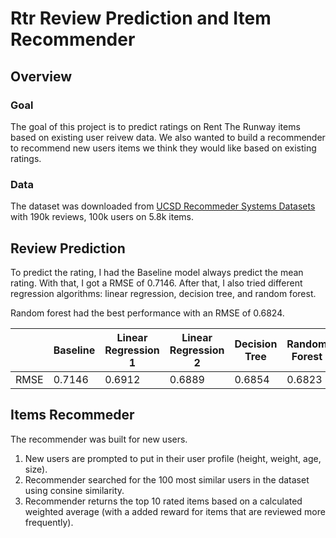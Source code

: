 # Rtr Review Prediction and Item Recommender

## Overview 

### Goal 
The goal of this project is to predict ratings on Rent The Runway items based on existing user reivew data. We also wanted to build a recommender to recommend new users items we think they would like based on existing ratings.

### Data 
The dataset was downloaded from [UCSD Recommeder Systems Datasets](https://cseweb.ucsd.edu/~jmcauley/datasets.html?fbclid=IwAR3v3VTIIMAIk3HN0AAb3u8MlTVkSdIbWrq41ilT6SsQBltP7fJrIShEIAM#clothing_fit) with 190k reviews, 100k  users on 5.8k items.

## Review Prediction

To predict the rating, I had the Baseline model always predict the mean rating. With that, I got a RMSE of 0.7146. After that, I also tried different regression algorithms: linear regression, decision tree, and random forest. 

Random forest had the best performance with an RMSE of 0.6824.

|  | Baseline | Linear Regression 1 | Linear Regression 2 | Decision Tree | Random Forest |
| --- | --- | --- | --- |--- |--- |
| RMSE | 0.7146 | 0.6912 | 0.6889 | 0.6854 | 0.6823 |

## Items Recommeder

The recommender was built for new users. 
1. New users are prompted to put in their user profile (height, weight, age, size).
2. Recommender searched for the 100 most similar users in the dataset using consine similarity.
3. Recommender returns the top 10 rated items based on a calculated weighted average (with a added reward for items that are reviewed more frequently).
